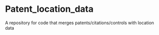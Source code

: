 # Patent_location_data
A repository for code that merges patents/citations/controls with location data

